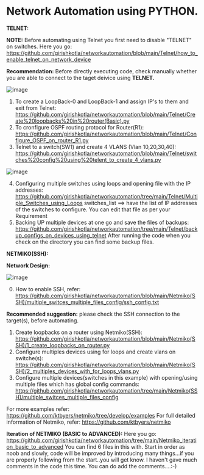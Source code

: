 # Network Automation using PYTHON.

**TELNET:**

**NOTE:** Before automating using Telnet you first need to disable "TELNET" on switches.
Here you go: https://github.com/girishkotla/networkautomation/blob/main/Telnet/how_to_enable_telnet_on_network_device


**Recommendation:** Before directly executing code, check manually whether you are able to connect to the taget deivice using **TELNET.**


![image](https://user-images.githubusercontent.com/45974876/111051567-0afa8980-847a-11eb-9cc0-da2daba3bc02.png)

1. To create a LoopBack-0 and LoopBack-1 and assign IP's to them and exit from Telnet: https://github.com/girishkotla/networkautomation/blob/main/Telnet/Create%20loopbacks%20in%20router(Basic).py
2. To cronfigure OSPF routing protocol for Router(R1): 
https://github.com/girishkotla/networkautomation/blob/main/Telnet/Configure_OSPF_on_router_R1.py
3. Telnet to a switch(SW1) and create 4 VLANS (Vlan 10,20,30,40): https://github.com/girishkotla/networkautomation/blob/main/Telnet/switches%20config%20using%20telent_to_create_4_vlans.py

![image](https://user-images.githubusercontent.com/45974876/111139480-2fa04f80-85a7-11eb-8b80-01064a7f4627.png)


4. Configuring multiple switches using loops and opening file with the IP addresses:
https://github.com/girishkotla/networkautomation/tree/main/Telnet/Multiple_Switches_using_Loops
switches_list ==> have the list of IP addresses of the switches to configure. You can edit that file as per your Requirement
5. Backing UP multiple devices at one go and save the files of backups:
https://github.com/girishkotla/networkautomation/tree/main/Telnet/backup_configs_on_devices_using_telnet
After running the code when you check on the directory you can find some backup files.


**NETMIKO(SSH):**

**Network Design:**

![image](https://user-images.githubusercontent.com/45974876/111310493-271d4700-8683-11eb-8fd5-d3ef5766bfdf.png)

0. How to enable SSH, refer: https://github.com/girishkotla/networkautomation/blob/main/Netmiko(SSH)/multiple_switces_multiple_files_config/ssh_config.txt

**Recommended suggestion:** please check the SSH connection to the target(s), before automating.

1. Create loopbacks on a router using Netmiko(SSH): https://github.com/girishkotla/networkautomation/blob/main/Netmiko(SSH)/1_create_loopbacks_on_router.py
2. Configure multiples devices using for loops and create vlans on switche(s): https://github.com/girishkotla/networkautomation/blob/main/Netmiko(SSH)/2_multiples_devices_with_for_loops_vlans.py
3. Configure multiple devices(switches in this example) with opening/using multiple files which has global config commands: https://github.com/girishkotla/networkautomation/tree/main/Netmiko(SSH)/multiple_switces_multiple_files_config

For more examples refer: https://github.com/ktbyers/netmiko/tree/develop/examples
For full detailed information of Netmiko, refer: https://github.com/ktbyers/netmiko


**Iteration of NETMIKO (BASIC to ADVANCED):**
Here you go: https://github.com/girishkotla/networkautomation/tree/main/Netmiko_iteration_basic_to_advanced
You can find 6 files in this with. Start in order as noob and slowly, code will be improved by introducing many things...if you are properly following from the start..you will get know. I haven't gave much comments in the code this time. You can do add the comments....:-)


